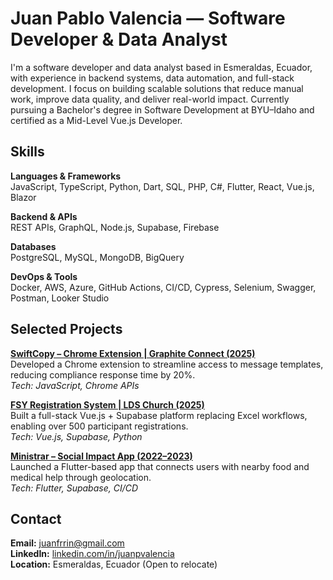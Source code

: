 # Juan Pablo Valencia — Software Developer & Data Analyst

I'm a software developer and data analyst based in Esmeraldas, Ecuador, with experience in backend systems, data automation, and full-stack development. I focus on building scalable solutions that reduce manual work, improve data quality, and deliver real-world impact. Currently pursuing a Bachelor's degree in Software Development at BYU–Idaho and certified as a Mid-Level Vue.js Developer.

## Skills

**Languages & Frameworks**  
JavaScript, TypeScript, Python, Dart, SQL, PHP, C#, Flutter, React, Vue.js, Blazor

**Backend & APIs**  
REST APIs, GraphQL, Node.js, Supabase, Firebase

**Databases**  
PostgreSQL, MySQL, MongoDB, BigQuery

**DevOps & Tools**  
Docker, AWS, Azure, GitHub Actions, CI/CD, Cypress, Selenium, Swagger, Postman, Looker Studio

## Selected Projects

**[SwiftCopy – Chrome Extension | Graphite Connect (2025)](https://github.com/iamvalenciia/swiftcopy)**  
Developed a Chrome extension to streamline access to message templates, reducing compliance response time by 20%.  
*Tech: JavaScript, Chrome APIs*

**[FSY Registration System | LDS Church (2025)](https://github.com/iamvalenciia/pfj-website)**  
Built a full-stack Vue.js + Supabase platform replacing Excel workflows, enabling over 500 participant registrations.  
*Tech: Vue.js, Supabase, Python*

**[Ministrar – Social Impact App (2022–2023)](https://play.google.com/store/apps/details?id=com.juan.ministrar3&pcampaignid=web_share)**  
Launched a Flutter-based app that connects users with nearby food and medical help through geolocation.  
*Tech: Flutter, Supabase, CI/CD*

## Contact

**Email:** juanfrrin@gmail.com  
**LinkedIn:** [linkedin.com/in/juanpvalencia](https://www.linkedin.com/in/juanpvalencia)  
**Location:** Esmeraldas, Ecuador (Open to relocate)
